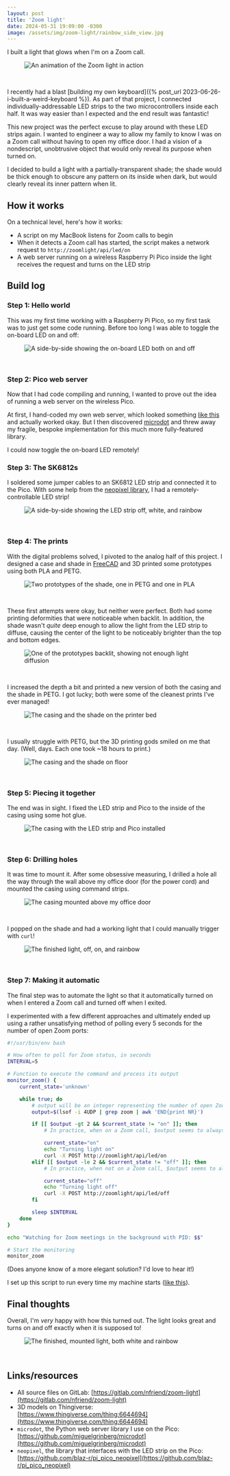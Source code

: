 ```yaml
---
layout: post
title: 'Zoom light'
date: 2024-05-31 19:09:00 -0300
image: /assets/img/zoom-light/rainbow_side_view.jpg
---
```


I built a light that glows when I'm on a Zoom call.

<figure>
    <img loading="lazy" src="{{ 'assets/img/zoom-light/animated.webp' | relative_url }}" alt="An animation of the Zoom light in action" />
</figure>
<br />

I recently had a blast [building my own keyboard]({% post_url 2023-06-26-i-built-a-weird-keyboard %}). As part of that project, I connected individually-addressable LED strips to the two microcontrollers inside each half. It was way easier than I expected and the end result was fantastic!

This new project was the perfect excuse to play around with these LED strips again. I wanted to engineer a way to allow my family to know I was on a Zoom call without having to open my office door. I had a vision of a nondescript, unobtrusive object that would only reveal its purpose when turned on.

I decided to build a light with a partially-transparent shade; the shade would be thick enough to obscure any pattern on its inside when dark, but would clearly reveal its inner pattern when lit.

## How it works

On a technical level, here's how it works:

- A script on my MacBook listens for Zoom calls to begin
- When it detects a Zoom call has started, the script makes a network request to `http://zoomlight/api/led/on`
- A web server running on a wireless Raspberry Pi Pico inside the light receives the request and turns on the LED strip

## Build log

### Step 1: Hello world

This was my first time working with a Raspberry Pi Pico, so my first task was to just get some code running. Before too long I was able to toggle the on-board LED on and off:

<figure>
    <img loading="lazy" src="{{ 'assets/img/zoom-light/on_board_led_side_by_side.jpg' | relative_url }}" alt="A side-by-side showing the on-board LED both on and off" />
</figure>
<br />

### Step 2: Pico web server

Now that I had code compiling and running, I wanted to prove out the idea of running a web server on the wireless Pico.

At first, I hand-coded my own web server, which looked something [like this](https://gitlab.com/nfriend/zoom-light/-/blob/3775855bb3be1061513290f782dfd00e5f66b15e/server.py) and actually worked okay. But I then discovered [microdot](https://github.com/miguelgrinberg/microdot) and threw away my fragile, bespoke implementation for this much more fully-featured library.

I could now toggle the on-board LED remotely!

### Step 3: The SK6812s

I soldered some jumper cables to an SK6812 LED strip and connected it to the Pico. With some help from the [neopixel library](https://github.com/blaz-r/pi_pico_neopixel), I had a remotely-controllable LED strip!

<figure>
    <img loading="lazy" src="{{ 'assets/img/zoom-light/led_strip_side_by_side.jpg' | relative_url }}" alt="A side-by-side showing the LED strip off, white, and rainbow" />
</figure>
<br />

### Step 4: The prints

With the digital problems solved, I pivoted to the analog half of this project. I designed a case and shade in [FreeCAD](https://www.freecad.org/) and 3D printed some prototypes using both PLA and PETG.

<figure>
    <img loading="lazy" src="{{ 'assets/img/zoom-light/shade_prototypes.jpg' | relative_url }}" alt="Two prototypes of the shade, one in PETG and one in PLA" />
</figure>
<br />

These first attempts were okay, but neither were perfect. Both had some printing deformities that were noticeable when backlit. In addition, the shade wasn't _quite_ deep enough to allow the light from the LED strip to diffuse, causing the center of the light to be noticeably brighter than the top and bottom edges.

<figure>
    <img loading="lazy" src="{{ 'assets/img/zoom-light/diffusion_issues.jpg' | relative_url }}" alt="One of the prototypes backlit, showing not enough light diffusion" />
</figure>
<br />

I increased the depth a bit and printed a new version of both the casing and the shade in PETG. I got lucky; both were some of the cleanest prints I've ever managed!

<figure>
    <img loading="lazy" src="{{ 'assets/img/zoom-light/clean_prints.jpg' | relative_url }}" alt="The casing and the shade on the printer bed" />
</figure>
<br />

I usually struggle with PETG, but the 3D printing gods smiled on me that day. (Well, days. Each one took ~18 hours to print.)

<figure>
    <img loading="lazy" src="{{ 'assets/img/zoom-light/shade_and_casing.jpg' | relative_url }}" alt="The casing and the shade on floor" />
</figure>
<br />

### Step 5: Piecing it together

The end was in sight. I fixed the LED strip and Pico to the inside of the casing using some hot glue.

<figure>
    <img loading="lazy" src="{{ 'assets/img/zoom-light/open_on_floor.jpg' | relative_url }}" alt="The casing with the LED strip and Pico installed" />
</figure>
<br />

### Step 6: Drilling holes

It was time to mount it. After some obsessive measuring, I drilled a hole all the way through the wall above my office door (for the power cord) and mounted the casing using command strips.

<figure>
    <img loading="lazy" src="{{ 'assets/img/zoom-light/mounted.jpg' | relative_url }}" alt="The casing mounted above my office door" />
</figure>
<br />

I popped on the shade and had a working light that I could manually trigger with `curl`!

<figure>
    <img loading="lazy" src="{{ 'assets/img/zoom-light/working_side_by_side.jpg' | relative_url }}" alt="The finished light, off, on, and rainbow" />
</figure>
<br />

### Step 7: Making it automatic

The final step was to automate the light so that it automatically turned on when I entered a Zoom call and turned off when I exited.

I experimented with a few different approaches and ultimately ended up using a rather unsatisfying method of polling every 5 seconds for the number of open Zoom ports:

```sh
#!/usr/bin/env bash

# How often to poll for Zoom status, in seconds
INTERVAL=5

# Function to execute the command and process its output
monitor_zoom() {
    current_state='unknown'

    while true; do
        # output will be an integer representing the number of open Zoom ports
        output=$(lsof -i 4UDP | grep zoom | awk 'END{print NR}')

        if [[ $output -gt 2 && $current_state != "on" ]]; then
            # In practice, when on a Zoom call, $output seems to always be 6

            current_state="on"
            echo "Turning light on"
            curl -X POST http://zoomlight/api/led/on
        elif [[ $output -le 2 && $current_state != "off" ]]; then
            # In practice, when not on a Zoom call, $output seems to always be 1

            current_state="off"
            echo "Turning light off"
            curl -X POST http://zoomlight/api/led/off
        fi

        sleep $INTERVAL
    done
}

echo "Watching for Zoom meetings in the background with PID: $$"

# Start the monitoring
monitor_zoom
```

(Does anyone know of a more elegant solution? I'd love to hear it!)

I set up this script to run every time my machine starts ([like this](https://stackoverflow.com/a/13372744/1063392)).

## Final thoughts

Overall, I'm _very_ happy with how this turned out. The light looks great and turns on and off exactly when it is supposed to!

<figure>
    <img loading="lazy" src="{{ 'assets/img/zoom-light/final_side_by_side.jpg' | relative_url }}" alt="The finished, mounted light, both white and rainbow" />
</figure>
<br />

## Links/resources

- All source files on GitLab: [https://gitlab.com/nfriend/zoom-light](https://gitlab.com/nfriend/zoom-light)
- 3D models on Thingiverse: [https://www.thingiverse.com/thing:6644694](https://www.thingiverse.com/thing:6644694)
- `microdot`, the Python web server library I use on the Pico: [https://github.com/miguelgrinberg/microdot](https://github.com/miguelgrinberg/microdot)
- `neopixel`, the library that interfaces with the LED strip on the Pico: [https://github.com/blaz-r/pi_pico_neopixel](https://github.com/blaz-r/pi_pico_neopixel)
